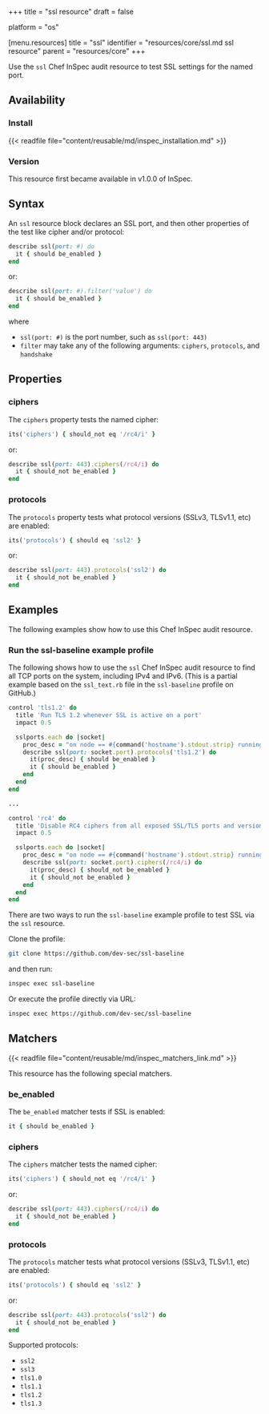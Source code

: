 +++
title = "ssl resource"
draft = false

platform = "os"

[menu.resources]
    title = "ssl"
    identifier = "resources/core/ssl.md ssl resource"
    parent = "resources/core"
+++

Use the `ssl` Chef InSpec audit resource to test SSL settings for the named port.

## Availability

### Install

{{< readfile file="content/reusable/md/inspec_installation.md" >}}

### Version

This resource first became available in v1.0.0 of InSpec.

## Syntax

An `ssl` resource block declares an SSL port, and then other properties of the test like cipher and/or protocol:

```ruby
describe ssl(port: #) do
  it { should be_enabled }
end
```

or:

```ruby
describe ssl(port: #).filter('value') do
  it { should be_enabled }
end
```

where

- `ssl(port: #)` is the port number, such as `ssl(port: 443)`
- `filter` may take any of the following arguments: `ciphers`, `protocols`, and `handshake`

## Properties

### ciphers

The `ciphers` property tests the named cipher:

```ruby
its('ciphers') { should_not eq '/rc4/i' }
```

or:

```ruby
describe ssl(port: 443).ciphers(/rc4/i) do
  it { should_not be_enabled }
end
```

### protocols

The `protocols` property tests what protocol versions (SSLv3, TLSv1.1, etc) are enabled:

```ruby
its('protocols') { should eq 'ssl2' }
```

or:

```ruby
describe ssl(port: 443).protocols('ssl2') do
  it { should_not be_enabled }
end
```

## Examples

The following examples show how to use this Chef InSpec audit resource.

### Run the ssl-baseline example profile

The following shows how to use the `ssl` Chef InSpec audit resource to find all TCP ports on the system, including IPv4 and IPv6. (This is a partial example based on the `ssl_text.rb` file in the `ssl-baseline` profile on GitHub.)

```ruby
control 'tls1.2' do
  title 'Run TLS 1.2 whenever SSL is active on a port'
  impact 0.5

  sslports.each do |socket|
    proc_desc = "on node == #{command('hostname').stdout.strip} running #{socket.process.inspect} (#{socket.pid})"
    describe ssl(port: socket.port).protocols('tls1.2') do
      it(proc_desc) { should be_enabled }
      it { should be_enabled }
    end
  end
end

...

control 'rc4' do
  title 'Disable RC4 ciphers from all exposed SSL/TLS ports and versions.'
  impact 0.5

  sslports.each do |socket|
    proc_desc = "on node == #{command('hostname').stdout.strip} running #{socket.process.inspect} (#{socket.pid})"
    describe ssl(port: socket.port).ciphers(/rc4/i) do
      it(proc_desc) { should_not be_enabled }
      it { should_not be_enabled }
    end
  end
end
```

There are two ways to run the `ssl-baseline` example profile to test SSL via the `ssl` resource.

Clone the profile:

```sh
git clone https://github.com/dev-sec/ssl-baseline
```

and then run:

```sh
inspec exec ssl-baseline
```

Or execute the profile directly via URL:

```sh
inspec exec https://github.com/dev-sec/ssl-baseline
```

## Matchers

{{< readfile file="content/reusable/md/inspec_matchers_link.md" >}}

This resource has the following special matchers.

### be_enabled

The `be_enabled` matcher tests if SSL is enabled:

```ruby
it { should be_enabled }
```

### ciphers

The `ciphers` matcher tests the named cipher:

```ruby
its('ciphers') { should_not eq '/rc4/i' }
```

or:

```ruby
describe ssl(port: 443).ciphers(/rc4/i) do
  it { should_not be_enabled }
end
```

### protocols

The `protocols` matcher tests what protocol versions (SSLv3, TLSv1.1, etc) are enabled:

```ruby
its('protocols') { should eq 'ssl2' }
```

or:

```ruby
describe ssl(port: 443).protocols('ssl2') do
  it { should_not be_enabled }
end
```

Supported protocols:

- `ssl2`
- `ssl3`
- `tls1.0`
- `tls1.1`
- `tls1.2`
- `tls1.3`
